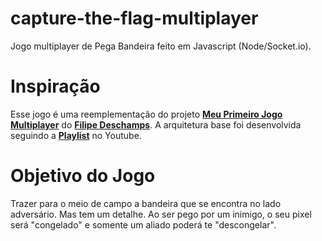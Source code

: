 # capture-the-flag-multiplayer
Jogo multiplayer de Pega Bandeira feito em Javascript (Node/Socket.io). 

# Inspiração
Esse jogo é uma reemplementação do projeto **[Meu Primeiro Jogo Multiplayer](https://github.com/filipedeschamps/meu-primeiro-jogo-multiplayer)** do **[Filipe Deschamps](https://github.com/filipedeschamps)**. A arquitetura base foi desenvolvida seguindo a **[Playlist](https://youtu.be/0sTfIZvjYJk)** no Youtube.

# Objetivo do Jogo
Trazer para o meio de campo a bandeira que se encontra no lado adversário. Mas tem um detalhe. Ao ser pego por um inimigo, o seu pixel será "congelado" e somente um aliado poderá te "descongelar".
